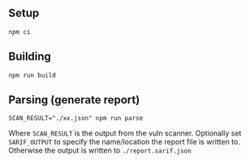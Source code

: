 ## Setup

`npm ci`

## Building

`npm run build`

## Parsing (generate report)

`SCAN_RESULT="./xx.json" npm run parse`

Where `SCAN_RESULT` is the output from the vuln scanner. Optionally set `SARIF_OUTPUT` to specify the name/location the
report file is written to.  Otherwise the output is written to `./report.sarif.json`

